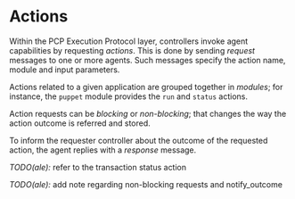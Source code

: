Actions
===

Within the PCP Execution Protocol layer, controllers invoke agent capabilities by requesting
*actions*. This is done by sending *request* messages to one or more agents.
Such messages specify the action name, module and input parameters.

Actions related to a given application are grouped together in *modules*; for
instance, the `puppet` module provides the `run` and `status` actions.

Action requests can be *blocking* or *non-blocking*; that changes the way the
action outcome is referred and stored.

To inform the requester controller about the outcome of the requested action,
the agent replies with a *response* message.

*TODO(ale):* refer to the transaction status action

*TODO(ale):* add note regarding non-blocking requests and notify_outcome

[1]: request_response.md
